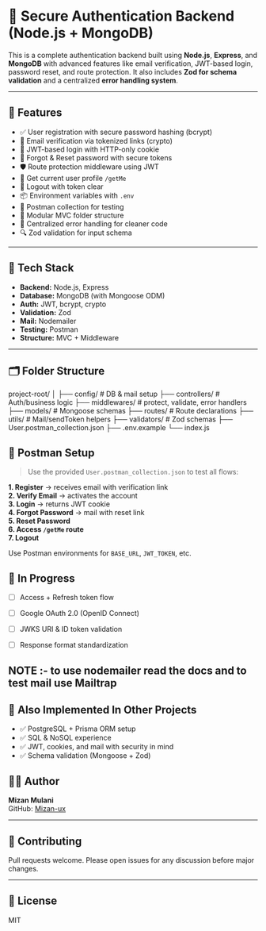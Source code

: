 # 🔐 Secure Authentication Backend (Node.js + MongoDB)

This is a complete authentication backend built using **Node.js**, **Express**, and **MongoDB**
with advanced features like email verification, JWT-based login, password reset, and route protection. 
It also includes **Zod for schema validation** and a centralized **error handling system**.

---

## 🚀 Features

- ✅ User registration with secure password hashing (bcrypt)
- 📧 Email verification via tokenized links (crypto)
- 🔐 JWT-based login with HTTP-only cookie
- 🔄 Forgot & Reset password with secure tokens
- 🛡️ Route protection middleware using JWT
- 🧑 Get current user profile `/getMe`
- 🚪 Logout with token clear
- 📦 Environment variables with `.env`
- 🧪 Postman collection for testing
- 🧱 Modular MVC folder structure
- 🧹 Centralized error handling for cleaner code
- 🔍 Zod validation for input schema

---

## 🧠 Tech Stack

- **Backend:** Node.js, Express
- **Database:** MongoDB (with Mongoose ODM)
- **Auth:** JWT, bcrypt, crypto
- **Validation:** Zod
- **Mail:** Nodemailer
- **Testing:** Postman
- **Structure:** MVC + Middleware

---

## 🗂️ Folder Structure

project-root/
│
├── config/ # DB & mail setup
├── controllers/ # Auth/business logic
├── middlewares/ # protect, validate, error handlers
├── models/ # Mongoose schemas
├── routes/ # Route declarations
├── utils/ # Mail/sendToken helpers
├── validators/ # Zod schemas
├── User.postman_collection.json
├── .env.example
└── index.js

## 🧪 Postman Setup

> Use the provided `User.postman_collection.json` to test all flows:

**1. Register** → receives email with verification link  
**2. Verify Email** → activates the account  
**3. Login** → returns JWT cookie  
**4. Forgot Password** → mail with reset link  
**5. Reset Password**  
**6. Access `/getMe` route**  
**7. Logout**

Use Postman environments for `BASE_URL`, `JWT_TOKEN`, etc.

## 🔄 In Progress

- [ ] Access + Refresh token flow
- [ ] Google OAuth 2.0 (OpenID Connect)
- [ ] JWKS URI & ID token validation
- [ ] Response format standardization


## NOTE :- to use nodemailer read the docs and to test mail use Mailtrap


## 📌 Also Implemented In Other Projects

- ✅ PostgreSQL + Prisma ORM setup
- ✅ SQL & NoSQL experience
- ✅ JWT, cookies, and mail with security in mind
- ✅ Schema validation (Mongoose + Zod)


## 🧑‍💻 Author

**Mizan Mulani**  
GitHub: [Mizan-ux](https://github.com/Mizan-ux)

---

## 🤝 Contributing

Pull requests welcome. Please open issues for any discussion before major changes.

---

## 📜 License

MIT
